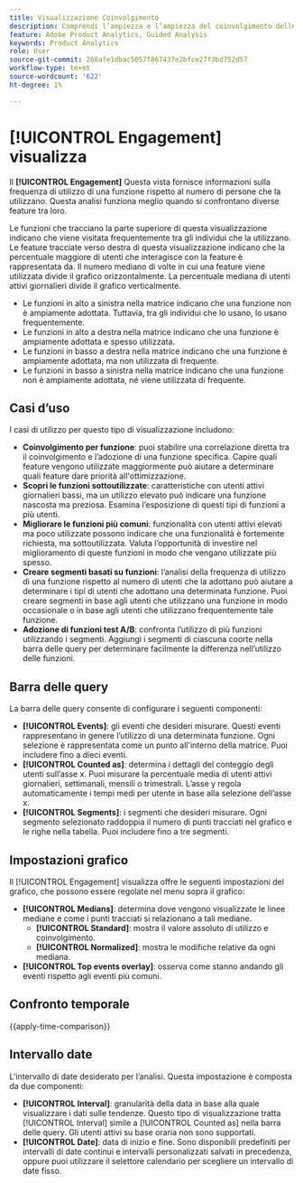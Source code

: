 ```yaml
---
title: Visualizzazione Coinvolgimento
description: Comprendi l’ampiezza e l’ampiezza del coinvolgimento delle funzioni.
feature: Adobe Product Analytics, Guided Analysis
keywords: Product Analytics
role: User
source-git-commit: 2b8afe1dbac5057f867437e2bfce27f3bd752d57
workflow-type: tm+mt
source-wordcount: '622'
ht-degree: 1%

---
```


# [!UICONTROL Engagement] visualizza

Il **[!UICONTROL Engagement]** Questa vista fornisce informazioni sulla frequenza di utilizzo di una funzione rispetto al numero di persone che la utilizzano. Questa analisi funziona meglio quando si confrontano diverse feature tra loro.

Le funzioni che tracciano la parte superiore di questa visualizzazione indicano che viene visitata frequentemente tra gli individui che la utilizzano. Le feature tracciate verso destra di questa visualizzazione indicano che la percentuale maggiore di utenti che interagisce con la feature è rappresentata da. Il numero mediano di volte in cui una feature viene utilizzata divide il grafico orizzontalmente. La percentuale mediana di utenti attivi giornalieri divide il grafico verticalmente.

* Le funzioni in alto a sinistra nella matrice indicano che una funzione non è ampiamente adottata. Tuttavia, tra gli individui che lo usano, lo usano frequentemente.
* Le funzioni in alto a destra nella matrice indicano che una funzione è ampiamente adottata e spesso utilizzata.
* Le funzioni in basso a destra nella matrice indicano che una funzione è ampiamente adottata, ma non utilizzata di frequente.
* Le funzioni in basso a sinistra nella matrice indicano che una funzione non è ampiamente adottata, né viene utilizzata di frequente.

## Casi d’uso

I casi di utilizzo per questo tipo di visualizzazione includono:

* **Coinvolgimento per funzione**: puoi stabilire una correlazione diretta tra il coinvolgimento e l’adozione di una funzione specifica. Capire quali feature vengono utilizzate maggiormente può aiutare a determinare quali feature dare priorità all&#39;ottimizzazione.
* **Scopri le funzioni sottoutilizzate**: caratteristiche con utenti attivi giornalieri bassi, ma un utilizzo elevato può indicare una funzione nascosta ma preziosa. Esamina l’esposizione di questi tipi di funzioni a più utenti.
* **Migliorare le funzioni più comuni**: funzionalità con utenti attivi elevati ma poco utilizzate possono indicare che una funzionalità è fortemente richiesta, ma sottoutilizzata. Valuta l’opportunità di investire nel miglioramento di queste funzioni in modo che vengano utilizzate più spesso.
* **Creare segmenti basati su funzioni**: l’analisi della frequenza di utilizzo di una funzione rispetto al numero di utenti che la adottano può aiutare a determinare i tipi di utenti che adottano una determinata funzione. Puoi creare segmenti in base agli utenti che utilizzano una funzione in modo occasionale o in base agli utenti che utilizzano frequentemente tale funzione.
* **Adozione di funzioni test A/B**: confronta l’utilizzo di più funzioni utilizzando i segmenti. Aggiungi i segmenti di ciascuna coorte nella barra delle query per determinare facilmente la differenza nell’utilizzo delle funzioni.

## Barra delle query

La barra delle query consente di configurare i seguenti componenti:

* **[!UICONTROL Events]**: gli eventi che desideri misurare. Questi eventi rappresentano in genere l’utilizzo di una determinata funzione. Ogni selezione è rappresentata come un punto all&#39;interno della matrice. Puoi includere fino a dieci eventi.
* **[!UICONTROL Counted as]**: determina i dettagli del conteggio degli utenti sull’asse x. Puoi misurare la percentuale media di utenti attivi giornalieri, settimanali, mensili o trimestrali. L’asse y regola automaticamente i tempi medi per utente in base alla selezione dell’asse x.
* **[!UICONTROL Segments]**: i segmenti che desideri misurare. Ogni segmento selezionato raddoppia il numero di punti tracciati nel grafico e le righe nella tabella. Puoi includere fino a tre segmenti.

## Impostazioni grafico

Il [!UICONTROL Engagement] visualizza offre le seguenti impostazioni del grafico, che possono essere regolate nel menu sopra il grafico:

* **[!UICONTROL Medians]**: determina dove vengono visualizzate le linee mediane e come i punti tracciati si relazionano a tali mediane.
   * **[!UICONTROL Standard]**: mostra il valore assoluto di utilizzo e coinvolgimento.
   * **[!UICONTROL Normalized]**: mostra le modifiche relative da ogni mediana.
* **[!UICONTROL Top events overlay]**: osserva come stanno andando gli eventi rispetto agli eventi più comuni.

## Confronto temporale

{{apply-time-comparison}}

## Intervallo date

L’intervallo di date desiderato per l’analisi. Questa impostazione è composta da due componenti:

* **[!UICONTROL Interval]**: granularità della data in base alla quale visualizzare i dati sulle tendenze. Questo tipo di visualizzazione tratta [!UICONTROL Interval] simile a [!UICONTROL Counted as] nella barra delle query. Gli utenti attivi su base oraria non sono supportati.
* **[!UICONTROL Date]**: data di inizio e fine. Sono disponibili predefiniti per intervalli di date continui e intervalli personalizzati salvati in precedenza, oppure puoi utilizzare il selettore calendario per scegliere un intervallo di date fisso.
